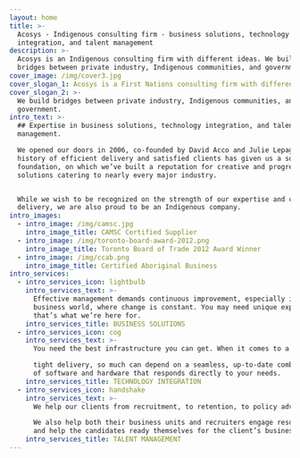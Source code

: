 ```yaml
---
layout: home
title: >-
  Acosys - Indigenous consulting firm - business solutions, technology
  integration, and talent management
description: >-
  Acosys is an Indigenous consulting firm with different ideas. We build
  bridges between private industry, Indigenous communities, and government.
cover_image: /img/cover3.jpg
cover_slogan_1: Acosys is a First Nations consulting firm with different ideas.
cover_slogan_2: >-
  We build bridges between private industry, Indigenous communities, and
  government.
intro_text: >-
  ## Expertise in business solutions, technology integration, and talent
  management.

  We opened our doors in 2006, co-founded by David Acco and Julie Lepage. Our
  history of efficient delivery and satisfied clients has given us a solid
  foundation, on which we’ve built a reputation for creative and progressive
  solutions catering to nearly every major industry.


  While we wish to be recognized on the strength of our expertise and consistent
  delivery, we are also proud to be an Indigenous company.
intro_images:
  - intro_image: /img/camsc.jpg
    intro_image_title: CAMSC Certified Supplier
  - intro_image: /img/toronto-board-award-2012.png
    intro_image_title: Toronto Board of Trade 2012 Award Winner
  - intro_image: /img/ccab.png
    intro_image_title: Certified Aboriginal Business
intro_services:
  - intro_services_icon: lightbulb
    intro_services_text: >-
      Effective management demands continuous improvement, especially in today's
      business world, where change is constant. You may need unique expertise:
      that’s what we’re here for.
    intro_services_title: BUSINESS SOLUTIONS
  - intro_services_icon: cog
    intro_services_text: >-
      You need the best infrastructure you can get. When it comes to a

      tight delivery, so much can depend on a seamless, up-to-date combination
      of software and hardware that responds directly to your needs.
    intro_services_title: TECHNOLOGY INTEGRATION
  - intro_services_icon: handshake
    intro_services_text: >-
      We help our clients from recruitment, to retention, to policy advice.

      We also help both their business units and recruiters engage resources,
      and help the candidates ready themselves for the client’s business.
    intro_services_title: TALENT MANAGEMENT
---
```

